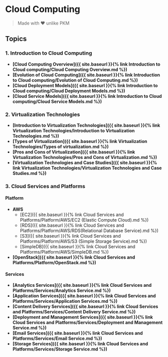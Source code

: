 # Cloud Computing
> Made with ♥️ unlike PKM

## Topics

### 1. Introduction to Cloud Computing

- **[Cloud Computing Overview]({{ site.baseurl }}{% link Introduction to Cloud computing/Cloud Computing Overview.md %})**
- **[Evolution of Cloud Computing]({{ site.baseurl }}{% link Introduction to Cloud computing/Evolution of Cloud Computing.md %})**
- **[Cloud Deployment Models]({{ site.baseurl }}{% link Introduction to Cloud computing/Cloud Deployment Models.md %})**
- **[Cloud Service Models]({{ site.baseurl }}{% link Introduction to Cloud computing/Cloud Service Models.md %})**

### 2. Virtualization Technologies

- **[Introduction to Virtualization Technologies]({{ site.baseurl }}{% link Virtualization Technologies/Introduction to Virtualization Technologies.md %})**
- **[Types of Virtualization]({{ site.baseurl }}{% link Virtualization Technologies/Types of virtualization.md %})**
- **[Pros and Cons of Virtualization]({{ site.baseurl }}{% link Virtualization Technologies/Pros and Cons of Virtualization.md %})**
- **[Virtualization Technologies and Case Studies]({{ site.baseurl }}{% link Virtualization Technologies/Virtualization Technologies and Case Studies.md %})**

### 3. Cloud Services and Platforms

#### Platform

- **AWS**
    - [EC2]({{ site.baseurl }}{% link Cloud Services and Platforms/Platform/AWS/EC2 (Elastic Compute Cloud).md %})
    - [RDS]({{ site.baseurl }}{% link Cloud Services and Platforms/Platform/AWS/RDS(Relational Database Service).md %})
    - [S3]({{ site.baseurl }}{% link Cloud Services and Platforms/Platform/AWS/S3 (Simple Storage Service).md %})
    - [SimpleDB]({{ site.baseurl }}{% link Cloud Services and Platforms/Platform/AWS/SimpleDB.md %})
- **[OpenStack]({{ site.baseurl }}{% link Cloud Services and Platforms/Platform/OpenStack.md %})**

#### Services

- **[Analytics Services]({{ site.baseurl }}{% link Cloud Services and Platforms/Services/Analytics Service.md %})**
- **[Application Services]({{ site.baseurl }}{% link Cloud Services and Platforms/Services/Application Services.md %})**
- **[Content Delivery Services]({{ site.baseurl }}{% link Cloud Services and Platforms/Services/Content Delivery Service.md %})**
- **[Deployment and Management Services]({{ site.baseurl }}{% link Cloud Services and Platforms/Services/Deployment and Management Service.md %})**
- **[Email Services]({{ site.baseurl }}{% link Cloud Services and Platforms/Services/Email Service.md %})**
- **[Storage Services]({{ site.baseurl }}{% link Cloud Services and Platforms/Services/Storage Service.md %})**

